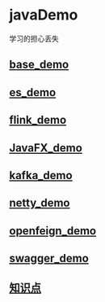 # javaDemo
学习的担心丢失
## [base_demo](https://github.com/1481883582/demo/tree/master/base_demo)
## [es_demo](https://github.com/1481883582/demo/tree/master/es_demo)
## [flink_demo](https://github.com/1481883582/demo/tree/master/flink_demo)
## [JavaFX_demo](https://github.com/1481883582/demo/tree/master/javaFx_demo)
## [kafka_demo](https://github.com/1481883582/demo/tree/master/kafka_demo)
## [netty_demo](https://github.com/1481883582/demo/tree/master/netty_demo)
## [openfeign_demo](https://github.com/1481883582/demo/tree/master/openfeign_demo)
## [swagger_demo](https://github.com/1481883582/demo/tree/master/swagger_demo)
## [知识点](https://github.com/1481883582/demo/resources/知识点.md)